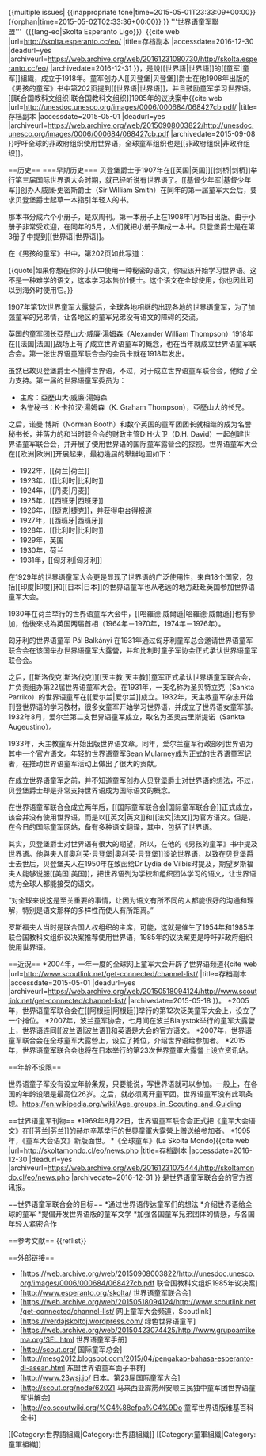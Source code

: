 {{multiple issues|
{{inappropriate tone|time=2015-05-01T23:33:09+00:00}}
{{orphan|time=2015-05-02T02:33:36+00:00}}
}}
'''世界语童军聯盟'''（{{lang-eo|Skolta Esperanto Ligo}}）<ref>{{cite web |url=http://skolta.esperanto.cc/eo/ |title=存档副本 |accessdate=2016-12-30 |deadurl=yes |archiveurl=https://web.archive.org/web/20161231080730/http://skolta.esperanto.cc/eo/ |archivedate=2016-12-31 }}</ref>，是說[[世界語|世界語]]的[[童军|童军]]組織，成立于1918年。童军创办人[[贝登堡|贝登堡]]爵士在他1908年出版的《男孩的童军》书中第202页提到[[世界语|世界语]]，并且鼓励童军学习世界语。[[联合国教科文组织|联合国教科文组织]]1985年的议决案中<ref>{{cite web |url=http://unesdoc.unesco.org/images/0006/000684/068427cb.pdf/ |title=存档副本 |accessdate=2015-05-01 |deadurl=yes |archiveurl=https://web.archive.org/web/20150908003822/http://unesdoc.unesco.org/images/0006/000684/068427cb.pdf |archivedate=2015-09-08 }}</ref>呼吁全球的非政府组织使用世界语，全球童军组织也是[[非政府组织|非政府组织]]。

==历史==
===早期历史===
贝登堡爵士于1907年在[[英国|英国]][[剑桥|剑桥]]举行第三届国际世界语大会时期，就已经听说有世界语了。[[基督少年军|基督少年军]]创办人威廉·史密斯爵士（Sir William Smith）在同年的第一届童军大会后，要求贝登堡爵士起草一本指引年轻人的书。

那本书分成六个小册子，是双周刊。第一本册子上在1908年1月15日出版。由于小册子非常受欢迎，在同年的5月，人们就把小册子集成一本书。贝登堡爵士是在第3册子中提到[[世界语|世界语]]。

在《男孩的童军》书中，第202页如此写道：

{{quote|如果你想在你的小队中使用一种秘密的语文，你应该开始学习世界语。这不是一种难学的语文，这本学习本售价1便士。这个语文在全球使用，你也因此可以到海外时使用它。}}

1907年第1次世界童军大露營后，全球各地相继的出现各地的世界语童军，为了加强童军的兄弟情，让各地区的童军兄弟没有语文的障碍的交流。

英国的童军团长亞歷山大·威廉·湯姆森（Alexander William Thompson）1918年在[[法国|法国]]战场上有了成立世界语童军的概念，也在当年就成立世界语童军联合会。第一张世界语童军联合会的会员卡就在1918年发出。

虽然已故贝登堡爵士不懂得世界语，不过，对于成立世界语童军联合会，他给了全力支持。第一届的世界语童军委员为：

* 主席：亞歷山大·威廉·湯姆森
* 名誉秘书：K·卡拉汉·湯姆森（K. Graham Thompson），亞歷山大的长兄。

之后，诺曼·博斯（Norman Booth）和数个英国的童军团团长就相继的成为名誉秘书长，并落力的和当时联合会的财政主管D·H·大卫（D.H. David）一起创建世界语童军联合会，并开展了使用世界语的国际童军露营会的探视。世界语童军大会在[[欧洲|欧洲]]开展起来，最初幾屆的舉辦地圖如下：

* 1922年，[[荷兰|荷兰]]
* 1923年，[[比利时|比利时]]
* 1924年，[[丹麦|丹麦]]
* 1925年，[[西班牙|西班牙]]
* 1926年，[[捷克|捷克]]，并获得电台得报道
* 1927年，[[西班牙|西班牙]]
* 1928年，[[比利时|比利时]]
* 1929年，英国
* 1930年，荷兰
* 1931年，[[匈牙利|匈牙利]]

在1929年的世界语童军大会更是显现了世界语的广泛使用性，来自18个国家，包括[[印度|印度]]和[[日本|日本]]的世界语童军也从老远的地方赶赴英国参加世界语童军大会。

1930年在荷兰举行的世界语童军大会中，[[哈羅德·威爾遜|哈羅德·威爾遜]]也有參加，他後來成為英国两届首相（1964年－1970年，1974年－1976年）。

匈牙利的世界语童军 Pál Balkányi 在1931年通过匈牙利童军总会邀请世界语童军联合会在该国举办世界语童军大露營，并和比利时童子军协会正式承认世界语童军联合会。

之后，[[斯洛伐克|斯洛伐克]][[天主教|天主教]]童军正式承认世界语童军联合会，并负责组办第22届世界语童军大会。在1931年，一支名称为圣贝特立克（Sankta Parriko）的世界语童军在[[爱尔兰|爱尔兰]]成立。1932年，天主教童军杂志开始刊登世界语的学习教材，很多女童军开始学习世界语，并成立了世界语女童军部。1932年8月，爱尔兰第二支世界语童军成立，取名为圣奥古里斯提诺（Sankta Augeustino）。

1933年，天主教童军开始出版世界语文章。同年，爱尔兰童军行政部列世界语为其中一个官方语文。年轻的世界语童军Sean Mularney成为正式的世界语童军记者，在推动世界语童军活动上做出了很大的贡献。

在成立世界语童军之前，并不知道童军创办人贝登堡爵士对世界语的想法，不过，贝登堡爵士却是非常支持世界语成为国际语文的概念。

在世界语童军联合会成立两年后，[[国际童军联合会|国际童军联合会]]正式成立，该会并没有使用世界语，而是以[[英文|英文]]和[[法文|法文]]为官方语文。但是，在今日的国际童军网站，备有多种语文翻译，其中，包括了世界语。

其实，贝登堡爵士对世界语有很大的期望，所以，在他的《男孩的童军》书中提及世界语。他與夫人[[奧利芙·貝登堡|奧利芙·貝登堡]]谈论世界语，以致在贝登堡爵士去世后，贝登堡夫人在1950年在致函给Dr Lydia de Vilbis时提及，期望罗斯福夫人能够说服[[美国|美国]]，把世界语列为学校和组织团体学习的语文，让世界语成为全球人都能接受的语文。

“对全球来说这是至关重要的事情，让因为语文有所不同的人都能很好的沟通和理解，特别是语文那样的多样性而使人有所距离。”

罗斯福夫人当时是联合国人权组织的主席，可能，这就是催生了1954年和1985年联合国教科文组织议决案推荐使用世界语，1985年的议决案更是呼吁非政府组织使用世界语。

==近況==
*2004年，一年一度的全球网上童军大会开辟了世界语频道<ref>{{cite web |url=http://www.scoutlink.net/get-connected/channel-list/ |title=存档副本 |accessdate=2015-05-01 |deadurl=yes |archiveurl=https://web.archive.org/web/20150518094124/http://www.scoutlink.net/get-connected/channel-list/ |archivedate=2015-05-18 }}</ref>。
*2005年，世界语童军联合会在[[阿根廷|阿根廷]]举行的第12次泛美童军大会上，设立了一个摊位。
*2007年，波兰童军协会，七月间在波兰Bialystok举行的童军大露營上，世界语连同[[波兰语|波兰语]]和英语是大会的官方语文。
*2007年，世界语童军联合会在全球童军大露營上，设立了摊位，介绍世界语给参加者。
*2015年，世界语童军联合会也将在日本举行的第23次世界童軍大露營上设立资讯站。

==年龄不设限==

世界语童子军没有设立年龄条规，只要能说，写世界语就可以参加。一般上，在各国的年龄设限是最高位26岁。之后，就必须离开童军团。世界语童军没有此项条规。<ref>https://en.wikipedia.org/wiki/Age_groups_in_Scouting_and_Guiding</ref>

==世界语童军刊物==
*1969年8月22日，世界语童军联合会正式把《童军大会语文》在[[芬兰|芬兰]]的赫尔辛基举行的世界童軍大露營上赠送给参加者。
*1995年，《童军大会语文》新版面世。
*《全球童军》(La Skolta Mondo)<ref>{{cite web |url=http://skoltamondo.cl/eo/news.php |title=存档副本 |accessdate=2016-12-30 |deadurl=yes |archiveurl=https://web.archive.org/web/20161231075444/http://skoltamondo.cl/eo/news.php |archivedate=2016-12-31 }}</ref> 是世界语童军联合会的官方资讯报。

==世界语童军联合会的目标==
*通过世界语传达童军们的想法
*介绍世界语给全球的童军
*提倡开发世界语版的童军文学
*加强各国童军兄弟团体的情感，与各国年轻人紧密合作

==参考文献==
{{reflist}}

==外部链接==
* [https://web.archive.org/web/20150908003822/http://unesdoc.unesco.org/images/0006/000684/068427cb.pdf 联合国教科文组织1985年议决案]
* [http://www.esperanto.org/skolta/ 世界语童军联合会]
* [https://web.archive.org/web/20150518094124/http://www.scoutlink.net/get-connected/channel-list/ 网上童军大会频道，Scoutlink]
* [https://verdajskoltoj.wordpress.com/ 绿色世界语童军]
* [https://web.archive.org/web/20150423074425/http://www.grupoamikema.org/SEL.html 世界语童军手册]
* [http://scout.org/ 国际童军总会]
* [http://mesg2012.blogspot.com/2015/04/pengakap-bahasa-esperanto-di-asean.html 东盟世界语童军面子书群]
* [http://www.23wsj.jp/ 日本。第23届国际童军大会]
* [http://scout.org/node/62021 马来西亚霹雳州安顺三民独中童军团世界语童军讲解会]
* [http://eo.scoutwiki.org/%C4%88efpa%C4%9Do 童军世界语版维基百科全书]

[[Category:世界語組織|Category:世界語組織]]
[[Category:童軍組織|Category:童軍組織]]